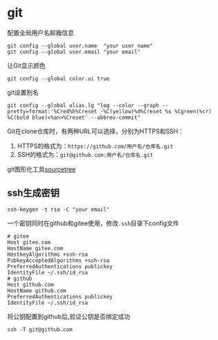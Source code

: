 # git
配置全局用户名邮箱信息
```
git config --global user.name  "your user name"
git config --global user.email "your email"
```
让Git显示颜色
```
git config --global color.ui true
```
git设置别名
```
git config --global alias.lg "log --color --graph --pretty=format:'%Cred%h%Creset -%C(yellow)%d%Creset %s %Cgreen(%cr) %C(bold blue)<%an>%Creset' --abbrev-commit"
```
Git在clone仓库时，有两种URL可以选择，分别为HTTPS和SSH：

1. HTTPS的格式为：`https://github.com/用户名/仓库名.git`
2. SSH的格式为：`git@github.com:用户名/仓库名.git`

git图形化工具[sourcetree](https://www.sourcetreeapp.com/)

## ssh生成密钥
```
ssh-keygen -t rsa -C "your email"
```
一个密钥同时在github和gitee使用，修改`.ssh`目录下config文件
```
# gitee
Host gitee.com
HostName gitee.com
HostkeyAlgorithms +ssh-rsa 
PubkeyAcceptedAlgorithms +ssh-rsa
PreferredAuthentications publickey
IdentityFile ~/.ssh/id_rsa
# github
Host github.com
HostName github.com
PreferredAuthentications publickey
IdentityFile ~/.ssh/id_rsa
```
将公钥配置到github后,验证公钥是否绑定成功
```
ssh -T git@github.com
```
